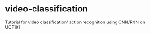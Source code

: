 # video-classification
Tutorial for video classification/ action recognition using CNN/RNN on UCF101
